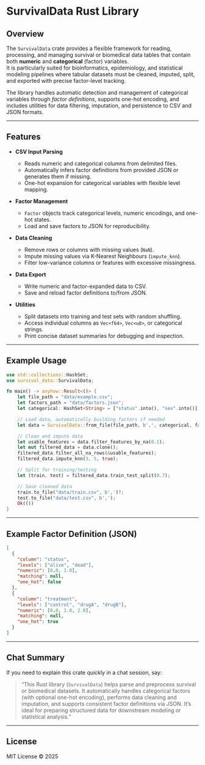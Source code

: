 # SurvivalData Rust Library

## Overview

The `SurvivalData` crate provides a flexible framework for reading, processing, and managing survival or biomedical data tables that contain both **numeric** and **categorical** (factor) variables.  
It is particularly suited for bioinformatics, epidemiology, and statistical modeling pipelines where tabular datasets must be cleaned, imputed, split, and exported with precise factor-level tracking.

The library handles automatic detection and management of categorical variables through *factor definitions*, supports one-hot encoding, and includes utilities for data filtering, imputation, and persistence to CSV and JSON formats.

---

## Features

- **CSV Input Parsing**
  - Reads numeric and categorical columns from delimited files.
  - Automatically infers factor definitions from provided JSON or generates them if missing.
  - One-hot expansion for categorical variables with flexible level mapping.

- **Factor Management**
  - `Factor` objects track categorical levels, numeric encodings, and one-hot states.
  - Load and save factors to JSON for reproducibility.

- **Data Cleaning**
  - Remove rows or columns with missing values (`NaN`).
  - Impute missing values via K-Nearest Neighbours (`impute_knn`).
  - Filter low-variance columns or features with excessive missingness.

- **Data Export**
  - Write numeric and factor-expanded data to CSV.
  - Save and reload factor definitions to/from JSON.

- **Utilities**
  - Split datasets into training and test sets with random shuffling.
  - Access individual columns as `Vec<f64>`, `Vec<u8>`, or categorical strings.
  - Print concise dataset summaries for debugging and inspection.

---

## Example Usage

```rust
use std::collections::HashSet;
use survival_data::SurvivalData;

fn main() -> anyhow::Result<()> {
    let file_path = "data/example.csv";
    let factors_path = "data/factors.json";
    let categorical: HashSet<String> = ["status".into(), "sex".into()].into();

    // Load data, automatically building factors if needed
    let data = SurvivalData::from_file(file_path, b',', categorical, factors_path)?;

    // Clean and impute data
    let usable_features = data.filter_features_by_na(0.1);
    let mut filtered_data = data.clone();
    filtered_data.filter_all_na_rows(&usable_features);
    filtered_data.impute_knn(3, 5, true);

    // Split for training/testing
    let (train, test) = filtered_data.train_test_split(0.7);

    // Save cleaned data
    train.to_file("data/train.csv", b',')?;
    test.to_file("data/test.csv", b',');
    Ok(())
}
```

---

## Example Factor Definition (JSON)

```json
[
  {
    "column": "status",
    "levels": ["alive", "dead"],
    "numeric": [0.0, 1.0],
    "matching": null,
    "one_hot": false
  },
  {
    "column": "treatment",
    "levels": ["control", "drugA", "drugB"],
    "numeric": [0.0, 1.0, 2.0],
    "matching": null,
    "one_hot": true
  }
]
```

---

## Chat Summary

If you need to explain this crate quickly in a chat session, say:

> “This Rust library (`SurvivalData`) helps parse and preprocess survival or biomedical datasets. It automatically handles categorical factors (with optional one-hot encoding), performs data cleaning and imputation, and supports consistent factor definitions via JSON. It’s ideal for preparing structured data for downstream modeling or statistical analysis.”

---

## License

MIT License © 2025
